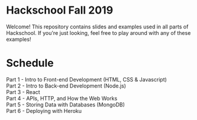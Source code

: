 # Hackschool Fall 2019
Welcome! This repository contains slides and examples used in all parts of Hackschool. If you're just looking, feel free to play around with any of these examples!

# Schedule
Part 1 - Intro to Front-end Development (HTML, CSS & Javascript)\
Part 2 - Intro to Back-end Development (Node.js)\
Part 3 - React\
Part 4 - APIs, HTTP, and How the Web Works\
Part 5 - Storing Data with Databases (MongoDB)\
Part 6 - Deploying with Heroku
